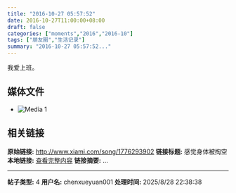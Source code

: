 ```yaml
---
title: "2016-10-27 05:57:52"
date: 2016-10-27T11:00:00+08:00
draft: false
categories: ["moments","2016","2016-10"]
tags: ["朋友圈","生活记录"]
summary: "2016-10-27 05:57:52..."
---
```


我爱上班。

## 媒体文件

- ![Media 1](/Moments/photos/2016-10-27/201610270557520.jpg)

## 相关链接

**原始链接:** http://www.xiami.com/song/1776293902
**链接标题:** 感觉身体被掏空
**本地链接:** [查看完整内容](/link_content/2016/10/2016-10-27-1/link_content/)
**链接摘要:** ...

---

**帖子类型:** 4
**用户名:** chenxueyuan001
**处理时间:** 2025/8/28 22:38:38